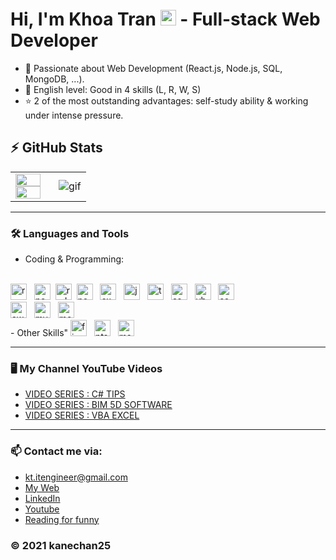 # Hi, I'm Khoa Tran <img src="https://media.giphy.com/media/hvRJCLFzcasrR4ia7z/giphy.gif" width="25px"> - Full-stack Web Developer 


- 🔭 Passionate about Web Development (React.js, Node.js, SQL, MongoDB, ...).
- 💪 English level: Good in 4 skills (L, R, W, S)
- ⭐ 2 of the most outstanding advantages: self-study ability & working under intense pressure.

## :zap: GitHub Stats

<table>
<tr>
  <td width="50%">
    <img width="95%" src="https://github-readme-stats.vercel.app/api?username=kanechan25&show_icons=true&hide=contribs,issues&hide_border=true" />
    <img width="95%" src="https://github-readme-stats.vercel.app/api/top-langs/?username=kanechan25&layout=compact&hide_border=true" />
  </td>
  <td width="50%"><img alt="gif" align="right" src="https://github.com/kanechan25/kanechan25/blob/main/img/interface/coding-freak.gif" /></td>
</tr>
<table>
  
---
  
### 🛠 Languages and Tools
- Coding & Programming:  
 <br /> 
<img alt="react" width="26px" src="https://github.com/kanechan25/kanechan25/blob/main/img/techstack/react.png" /> &nbsp; <img alt="nextjs" width="26px" src="https://github.com/kanechan25/kanechan25/blob/main/img/techstack/nextjs.png" /> &nbsp;<img alt="redux" width="26px" src="https://github.com/kanechan25/kanechan25/blob/main/img/techstack/redux.png" /> &nbsp;<img alt="nodejs" width="26px" src="https://github.com/kanechan25/kanechan25/blob/main/img/techstack/nodejs.png" /> &nbsp; <img alt="express" width="26px" src="https://github.com/kanechan25/kanechan25/blob/main/img/techstack/express.png" /> &nbsp; <img alt="js" width="26px" src="https://github.com/kanechan25/kanechan25/blob/main/img/techstack/js.png" /> &nbsp; <img alt="ts" width="26px" src="https://github.com/kanechan25/kanechan25/blob/main/img/techstack/ts.png" /> &nbsp; <img alt="csharp" width="26px" src="https://github.com/kanechan25/kanechan25/blob/main/img/techstack/csharp.png" /> &nbsp; <img alt="vb" width="26px" src="https://github.com/kanechan25/kanechan25/blob/main/img/techstack/vb.png" /> &nbsp; <img alt="scss" width="26px" src="https://github.com/kanechan25/kanechan25/blob/main/img/techstack/scss.png" /> &nbsp; 

 <br /> 
<img alt="aws" width="26px" src="https://github.com/kanechan25/kanechan25/blob/main/img/techstack/aws.pngg" /> &nbsp; <img alt="mySQL" width="26px" src="https://github.com/kanechan25/kanechan25/blob/main/img/techstack/mysql.png" /> &nbsp; <img alt="mongdb" width="26px" src="https://github.com/kanechan25/kanechan25/blob/main/img/techstack/mongodb.png" /> &nbsp;
 
 <br /> 
- Other Skills"
<img alt="figma" width="26px" src="https://github.com/kanechan25/kanechan25/blob/main/img/techstack/figma.png" />  &nbsp; <img alt="pts" width="26px" src="https://github.com/kanechan25/kanechan25/blob/main/img/techstack/ptsh.png" />  &nbsp; <img alt="ms" width="26px" src="https://github.com/kanechan25/kanechan25/blob/main/img/techstack/msoffice.png" />  &nbsp;
 
---

### 🖥 My Channel YouTube Videos

<!-- YOUTUBE:START -->
- [VIDEO SERIES : C# TIPS](https://www.youtube.com/watch?v=IXaVxcmtZks&t=90s&ab_channel=BIMProgress)
- [VIDEO SERIES : BIM 5D SOFTWARE](https://www.youtube.com/playlist?list=PLJPnxfYoe9IqRw9Rt-lozInuOH0PVOBKR)
- [VIDEO SERIES : VBA EXCEL](https://www.youtube.com/playlist?list=PLJPnxfYoe9IruY9Pfd7gx1d4PIVPR3hxq)
<!-- YOUTUBE:END -->

---

### 📫 Contact me via:
- kt.itengineer@gmail.com
- [My Web](https://khoatran25.vercel.app)
- [LinkedIn](https://www.linkedin.com/in/khoatran2425)
- [Youtube](https://www.youtube.com/c/CE2Dev)
- [Reading for funny](https://ngoatv.blogspot.com/)
### © 2021 kanechan25
